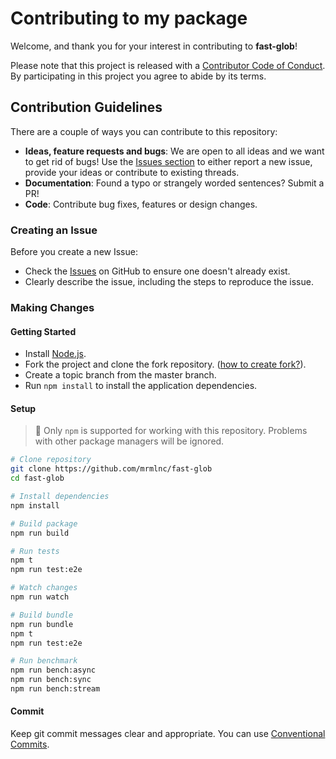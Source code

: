 # Contributing to my package

Welcome, and thank you for your interest in contributing to **fast-glob**!

Please note that this project is released with a [Contributor Code of Conduct](CODE-OF-CONDUCT.md). By participating in this project you agree to abide by its terms.

## Contribution Guidelines

There are a couple of ways you can contribute to this repository:

* **Ideas, feature requests and bugs**: We are open to all ideas and we want to get rid of bugs! Use the [Issues section](https://github.com/mrmlnc/fast-glob/issues) to either report a new issue, provide your ideas or contribute to existing threads.
* **Documentation**: Found a typo or strangely worded sentences? Submit a PR!
* **Code**: Contribute bug fixes, features or design changes.

### Creating an Issue

Before you create a new Issue:

* Check the [Issues](https://github.com/mrmlnc/fast-glob/issues) on GitHub to ensure one doesn't already exist.
* Clearly describe the issue, including the steps to reproduce the issue.

### Making Changes

#### Getting Started

* Install [Node.js](https://nodejs.org/en/).
* Fork the project and clone the fork repository. ([how to create fork?](https://help.github.com/articles/fork-a-repo/#fork-an-example-repository)).
* Create a topic branch from the master branch.
* Run `npm install` to install the application dependencies.

#### Setup

> 📖 Only `npm` is supported for working with this repository. Problems with other package managers will be ignored.

```bash
# Clone repository
git clone https://github.com/mrmlnc/fast-glob
cd fast-glob

# Install dependencies
npm install

# Build package
npm run build

# Run tests
npm t
npm run test:e2e

# Watch changes
npm run watch

# Build bundle
npm run bundle
npm t
npm run test:e2e

# Run benchmark
npm run bench:async
npm run bench:sync
npm run bench:stream
```

#### Commit

Keep git commit messages clear and appropriate. You can use [Conventional Commits](https://www.conventionalcommits.org/en/v1.0.0/).
